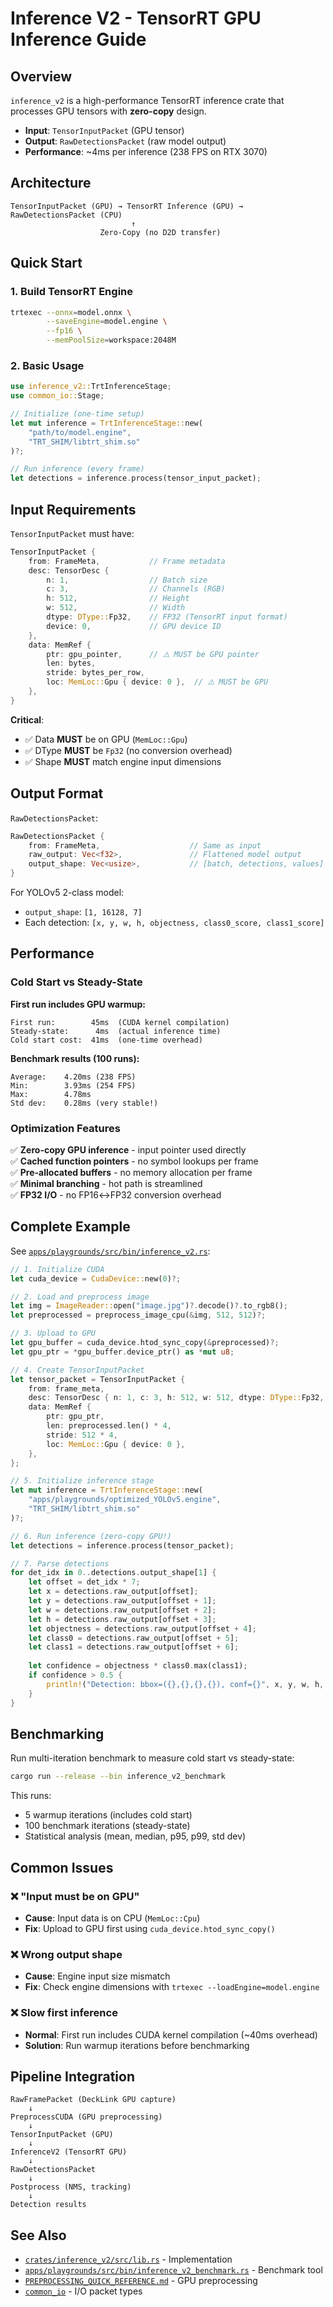 # Inference V2 - TensorRT GPU Inference Guide

## Overview

`inference_v2` is a high-performance TensorRT inference crate that processes GPU tensors with **zero-copy** design.

- **Input**: `TensorInputPacket` (GPU tensor)
- **Output**: `RawDetectionsPacket` (raw model output)
- **Performance**: ~4ms per inference (238 FPS on RTX 3070)

## Architecture

```
TensorInputPacket (GPU) → TensorRT Inference (GPU) → RawDetectionsPacket (CPU)
                           ↑
                    Zero-Copy (no D2D transfer)
```

## Quick Start

### 1. Build TensorRT Engine

```bash
trtexec --onnx=model.onnx \
        --saveEngine=model.engine \
        --fp16 \
        --memPoolSize=workspace:2048M
```

### 2. Basic Usage

```rust
use inference_v2::TrtInferenceStage;
use common_io::Stage;

// Initialize (one-time setup)
let mut inference = TrtInferenceStage::new(
    "path/to/model.engine",
    "TRT_SHIM/libtrt_shim.so"
)?;

// Run inference (every frame)
let detections = inference.process(tensor_input_packet);
```

## Input Requirements

`TensorInputPacket` must have:

```rust
TensorInputPacket {
    from: FrameMeta,           // Frame metadata
    desc: TensorDesc {
        n: 1,                  // Batch size
        c: 3,                  // Channels (RGB)
        h: 512,                // Height
        w: 512,                // Width
        dtype: DType::Fp32,    // FP32 (TensorRT input format)
        device: 0,             // GPU device ID
    },
    data: MemRef {
        ptr: gpu_pointer,      // ⚠️ MUST be GPU pointer
        len: bytes,
        stride: bytes_per_row,
        loc: MemLoc::Gpu { device: 0 },  // ⚠️ MUST be GPU
    },
}
```

**Critical**: 
- ✅ Data **MUST** be on GPU (`MemLoc::Gpu`)
- ✅ DType **MUST** be `Fp32` (no conversion overhead)
- ✅ Shape **MUST** match engine input dimensions

## Output Format

`RawDetectionsPacket`:

```rust
RawDetectionsPacket {
    from: FrameMeta,                    // Same as input
    raw_output: Vec<f32>,               // Flattened model output
    output_shape: Vec<usize>,           // [batch, detections, values]
}
```

For YOLOv5 2-class model:
- `output_shape`: `[1, 16128, 7]`
- Each detection: `[x, y, w, h, objectness, class0_score, class1_score]`

## Performance

### Cold Start vs Steady-State

**First run includes GPU warmup:**
```
First run:        45ms  (CUDA kernel compilation)
Steady-state:      4ms  (actual inference time)
Cold start cost:  41ms  (one-time overhead)
```

**Benchmark results (100 runs):**
```
Average:    4.20ms (238 FPS)
Min:        3.93ms (254 FPS)
Max:        4.78ms
Std dev:    0.28ms (very stable!)
```

### Optimization Features

✅ **Zero-copy GPU inference** - input pointer used directly  
✅ **Cached function pointers** - no symbol lookups per frame  
✅ **Pre-allocated buffers** - no memory allocation per frame  
✅ **Minimal branching** - hot path is streamlined  
✅ **FP32 I/O** - no FP16↔FP32 conversion overhead  

## Complete Example

See [`apps/playgrounds/src/bin/inference_v2.rs`](apps/playgrounds/src/bin/inference_v2.rs):

```rust
// 1. Initialize CUDA
let cuda_device = CudaDevice::new(0)?;

// 2. Load and preprocess image
let img = ImageReader::open("image.jpg")?.decode()?.to_rgb8();
let preprocessed = preprocess_image_cpu(&img, 512, 512)?;

// 3. Upload to GPU
let gpu_buffer = cuda_device.htod_sync_copy(&preprocessed)?;
let gpu_ptr = *gpu_buffer.device_ptr() as *mut u8;

// 4. Create TensorInputPacket
let tensor_packet = TensorInputPacket {
    from: frame_meta,
    desc: TensorDesc { n: 1, c: 3, h: 512, w: 512, dtype: DType::Fp32, device: 0 },
    data: MemRef {
        ptr: gpu_ptr,
        len: preprocessed.len() * 4,
        stride: 512 * 4,
        loc: MemLoc::Gpu { device: 0 },
    },
};

// 5. Initialize inference stage
let mut inference = TrtInferenceStage::new(
    "apps/playgrounds/optimized_YOLOv5.engine",
    "TRT_SHIM/libtrt_shim.so"
)?;

// 6. Run inference (zero-copy GPU!)
let detections = inference.process(tensor_packet);

// 7. Parse detections
for det_idx in 0..detections.output_shape[1] {
    let offset = det_idx * 7;
    let x = detections.raw_output[offset];
    let y = detections.raw_output[offset + 1];
    let w = detections.raw_output[offset + 2];
    let h = detections.raw_output[offset + 3];
    let objectness = detections.raw_output[offset + 4];
    let class0 = detections.raw_output[offset + 5];
    let class1 = detections.raw_output[offset + 6];
    
    let confidence = objectness * class0.max(class1);
    if confidence > 0.5 {
        println!("Detection: bbox=({},{},{},{}), conf={}", x, y, w, h, confidence);
    }
}
```

## Benchmarking

Run multi-iteration benchmark to measure cold start vs steady-state:

```bash
cargo run --release --bin inference_v2_benchmark
```

This runs:
- 5 warmup iterations (includes cold start)
- 100 benchmark iterations (steady-state)
- Statistical analysis (mean, median, p95, p99, std dev)

## Common Issues

### ❌ "Input must be on GPU"
- **Cause**: Input data is on CPU (`MemLoc::Cpu`)
- **Fix**: Upload to GPU first using `cuda_device.htod_sync_copy()`

### ❌ Wrong output shape
- **Cause**: Engine input size mismatch
- **Fix**: Check engine dimensions with `trtexec --loadEngine=model.engine`

### ❌ Slow first inference
- **Normal**: First run includes CUDA kernel compilation (~40ms overhead)
- **Solution**: Run warmup iterations before benchmarking

## Pipeline Integration

```
RawFramePacket (DeckLink GPU capture)
    ↓
PreprocessCUDA (GPU preprocessing)
    ↓
TensorInputPacket (GPU)
    ↓
InferenceV2 (TensorRT GPU)
    ↓
RawDetectionsPacket
    ↓
Postprocess (NMS, tracking)
    ↓
Detection results
```

## See Also

- [`crates/inference_v2/src/lib.rs`](crates/inference_v2/src/lib.rs) - Implementation
- [`apps/playgrounds/src/bin/inference_v2_benchmark.rs`](apps/playgrounds/src/bin/inference_v2_benchmark.rs) - Benchmark tool
- [`PREPROCESSING_QUICK_REFERENCE.md`](PREPROCESSING_QUICK_REFERENCE.md) - GPU preprocessing
- [`common_io`](crates/common_io/src/lib.rs) - I/O packet types
